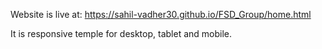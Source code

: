 Website is live at: https://sahil-vadher30.github.io/FSD_Group/home.html

It is responsive temple for desktop, tablet and mobile.
